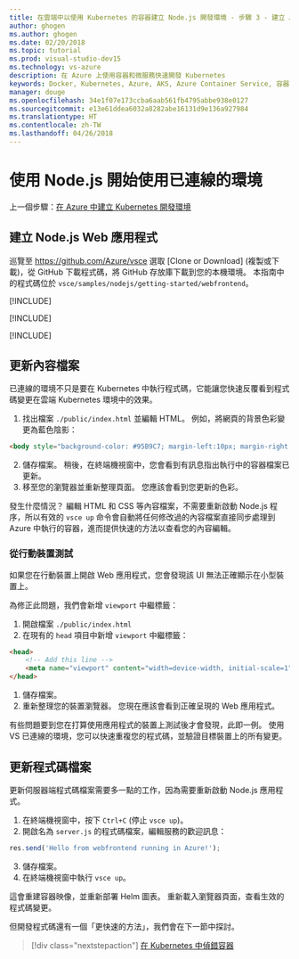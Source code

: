 ```yaml
---
title: 在雲端中以使用 Kubernetes 的容器建立 Node.js 開發環境 - 步驟 3 - 建立 ASP.NET Web 應用程式 | Microsoft Docs
author: ghogen
ms.author: ghogen
ms.date: 02/20/2018
ms.topic: tutorial
ms.prod: visual-studio-dev15
ms.technology: vs-azure
description: 在 Azure 上使用容器和微服務快速開發 Kubernetes
keywords: Docker, Kubernetes, Azure, AKS, Azure Container Service, 容器
manager: douge
ms.openlocfilehash: 34e1f07e173ccba6aab561fb4795abbe938e0127
ms.sourcegitcommit: e13e61ddea6032a8282abe16131d9e136a927984
ms.translationtype: HT
ms.contentlocale: zh-TW
ms.lasthandoff: 04/26/2018
---
```

# <a name="get-started-on-connected-environment-with-nodejs"></a>使用 Node.js 開始使用已連線的環境

上一個步驟：[在 Azure 中建立 Kubernetes 開發環境](get-started-nodejs-02.md)

## <a name="create-a-nodejs-web-app"></a>建立 Node.js Web 應用程式
巡覽至 https://github.com/Azure/vsce 選取 [Clone or Download] (複製或下載)，從 GitHub 下載程式碼，將 GitHub 存放庫下載到您的本機環境。 本指南中的程式碼位於 `vsce/samples/nodejs/getting-started/webfrontend`。

[!INCLUDE[](includes/vsce-init.md)]

[!INCLUDE[](includes/ensure-env-created.md)]

[!INCLUDE[](includes/build-and-run-in-k8s-cli.md)]

## <a name="update-a-content-file"></a>更新內容檔案
已連線的環境不只是要在 Kubernetes 中執行程式碼，它能讓您快速反覆看到程式碼變更在雲端 Kubernetes 環境中的效果。

1. 找出檔案 `./public/index.html` 並編輯 HTML。 例如，將網頁的背景色彩變更為藍色陰影：

```html
<body style="background-color: #95B9C7; margin-left:10px; margin-right:10px;">
```

2. 儲存檔案。 稍後，在終端機視窗中，您會看到有訊息指出執行中的容器檔案已更新。
1. 移至您的瀏覽器並重新整理頁面。 您應該會看到您更新的色彩。

發生什麼情況？ 編輯 HTML 和 CSS 等內容檔案，不需要重新啟動 Node.js 程序，所以有效的 `vsce up` 命令會自動將任何修改過的內容檔案直接同步處理到 Azure 中執行的容器，進而提供快速的方法以查看您的內容編輯。

### <a name="test-from-a-mobile-device"></a>從行動裝置測試
如果您在行動裝置上開啟 Web 應用程式，您會發現該 UI 無法正確顯示在小型裝置上。

為修正此問題，我們會新增 `viewport` 中繼標籤：
1. 開啟檔案 `./public/index.html`
1. 在現有的 `head` 項目中新增 `viewport` 中繼標籤：

```html
<head>
    <!-- Add this line -->
    <meta name="viewport" content="width=device-width, initial-scale=1">
</head>
```

1. 儲存檔案。
1. 重新整理您的裝置瀏覽器。 您現在應該會看到正確呈現的 Web 應用程式。 

有些問題要到您在打算使用應用程式的裝置上測試後才會發現，此即一例。 使用 VS 已連線的環境，您可以快速重複您的程式碼，並驗證目標裝置上的所有變更。

## <a name="update-a-code-file"></a>更新程式碼檔案
更新伺服器端程式碼檔案需要多一點的工作，因為需要重新啟動 Node.js 應用程式。

1. 在終端機視窗中，按下 `Ctrl+C` (停止 `vsce up`)。
1. 開啟名為 `server.js` 的程式碼檔案，編輯服務的歡迎訊息： 

```javascript
res.send('Hello from webfrontend running in Azure!');
```

3. 儲存檔案。
1. 在終端機視窗中執行 `vsce up`。 

這會重建容器映像，並重新部署 Helm 圖表。 重新載入瀏覽器頁面，查看生效的程式碼變更。


但開發程式碼還有一個「更快速的方法」，我們會在下一節中探討。 
> [!div class="nextstepaction"]
> [在 Kubernetes 中偵錯容器](get-started-nodejs-04.md)
